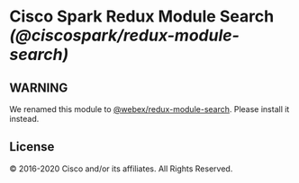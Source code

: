 # Cisco Spark Redux Module Search _(@ciscospark/redux-module-search)_

## WARNING

We renamed this module to [@webex/redux-module-search](https://www.npmjs.com/package/@webex/redux-module-search). Please install it instead.

## License

© 2016-2020 Cisco and/or its affiliates. All Rights Reserved.
